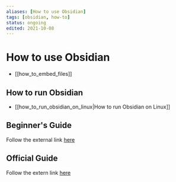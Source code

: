 ```yaml
---
aliases: [How to use Obsidian]
tags: [obsidian, how-to]
status: ongoing
edited: 2021-10-08
---
```


# How to use Obsidian
- [[how_to_embed_files]]

## How to run Obsidian
- [[how_to_run_obsidian_on_linux|How to run Obsidian on Linux]]

## Beginner's Guide
Follow the external link [here](https://theproductiveengineer.net/the-beginners-guide-to-obsidian-notes-step-by-step/)

## Official Guide
Follow the extern link [here](https://help.obsidian.md/Index)